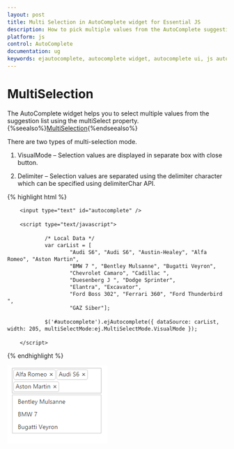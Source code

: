```yaml
---
layout: post
title: Multi Selection in AutoComplete widget for Essential JS
description: How to pick multiple values from the AutoComplete suggestion items.
platform: js
control: AutoComplete
documentation: ug
keywords: ejautocomplete, autocomplete widget, autocomplete ui, js autocomplete, jquery autocomplete, web autocomplete, ej autocomplete, essential javascript autocomplete,
---
```


# MultiSelection

The AutoComplete widget helps you to select multiple values from the suggestion list using the multiSelect property.
{%seealso%}[MultiSelection](https://help.syncfusion.com/api/js/ejautocomplete){%endseealso%}

There are two types of multi-selection mode.

1. VisualMode – Selection values are displayed in separate box with close button.

2. Delimiter – Selection values are separated using the delimiter character which can be specified using delimiterChar API. 

{% highlight html %}

        
        <input type="text" id="autocomplete" />
        
        <script type="text/javascript">
        
                /* Local Data */
                var carList = [
                        "Audi S6", "Audi S6", "Austin-Healey", "Alfa Romeo", "Aston Martin",
                        "BMW 7 ", "Bentley Mulsanne", "Bugatti Veyron",
                        "Chevrolet Camaro", "Cadillac ",
                        "Duesenberg J ", "Dodge Sprinter",
                        "Elantra", "Excavator",
                        "Ford Boss 302", "Ferrari 360", "Ford Thunderbird ",
                        "GAZ Siber"];
        
                $('#autocomplete').ejAutocomplete({ dataSource: carList, width: 205, multiSelectMode:ej.MultiSelectMode.VisualMode });
        
        </script>
        


{% endhighlight %}



![AutoComplete-Multiselection](multiselection_images\multiselection_img1.png)

